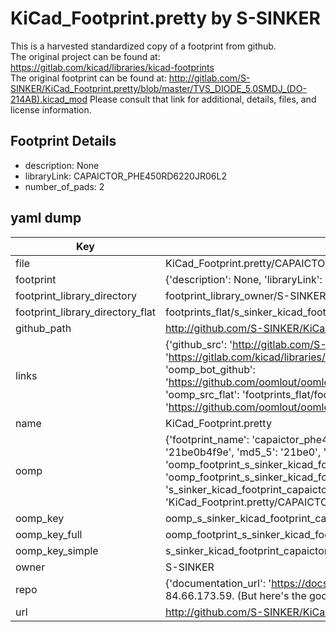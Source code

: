 # KiCad_Footprint.pretty by S-SINKER  
This is a harvested standardized copy of a footprint from github.  
The original project can be found at:  
https://gitlab.com/kicad/libraries/kicad-footprints  
The original footprint can be found at:
http://gitlab.com/S-SINKER/KiCad_Footprint.pretty/blob/master/TVS_DIODE_5.0SMDJ_(DO-214AB).kicad_mod
Please consult that link for additional, details, files, and license information.  
## Footprint Details
* description: None  
* libraryLink: CAPAICTOR_PHE450RD6220JR06L2  
* number_of_pads: 2  
## yaml dump  
| Key | Value |  
| --- | --- |  
| file | KiCad_Footprint.pretty/CAPAICTOR_PHE450RD6220JR06L2.kicad_mod |  
| footprint | {'description': None, 'libraryLink': 'CAPAICTOR_PHE450RD6220JR06L2', 'number_of_pads': 2} |  
| footprint_library_directory | footprint_library_owner/S-SINKER_KiCad_Footprint.pretty |  
| footprint_library_directory_flat | footprints_flat/s_sinker_kicad_footprint_capaictor_phe450rd6220jr06l2/working |  
| github_path | http://github.com/S-SINKER/KiCad_Footprint.pretty/blob/master/CAPAICTOR_PHE450RD6220JR06L2.kicad_mod |  
| links | {'github_src': 'http://gitlab.com/S-SINKER/KiCad_Footprint.pretty/blob/master/TVS_DIODE_5.0SMDJ_(DO-214AB).kicad_mod', 'github_src_repo': 'https://gitlab.com/kicad/libraries/kicad-footprints', 'oomp_bot': 'footprints/s_sinker_kicad_footprint_capaictor_phe450rd6220jr06l2/working', 'oomp_bot_github': 'https://github.com/oomlout/oomlout_oomp_footprint_bot/tree/main/footprints/s_sinker_kicad_footprint_capaictor_phe450rd6220jr06l2/working', 'oomp_src_flat': 'footprints_flat/footprints_flat/s_sinker_kicad_footprint_capaictor_phe450rd6220jr06l2/working', 'oomp_src_flat_github': 'https://github.com/oomlout/oomlout_oomp_footprint_src/tree/main/footprints_flat/s_sinker_kicad_footprint_capaictor_phe450rd6220jr06l2/working'} |  
| name | KiCad_Footprint.pretty |  
| oomp | {'footprint_name': 'capaictor_phe450rd6220jr06l2', 'library_name': 'kicad_footprint', 'md5': '21be0b4f9e698104cab29f31b5d064ab', 'md5_10': '21be0b4f9e', 'md5_5': '21be0', 'md5_6': '21be0b', 'oomp_key': 'oomp_s_sinker_kicad_footprint_capaictor_phe450rd6220jr06l2', 'oomp_key_extra': 'oomp_footprint_s_sinker_kicad_footprint_capaictor_phe450rd6220jr06l2', 'oomp_key_full': 'oomp_footprint_s_sinker_kicad_footprint_capaictor_phe450rd6220jr06l2_21be0b', 'oomp_key_simple': 's_sinker_kicad_footprint_capaictor_phe450rd6220jr06l2', 'original_filename': 'KiCad_Footprint.pretty/CAPAICTOR_PHE450RD6220JR06L2.kicad_mod', 'owner_name': 's_sinker'} |  
| oomp_key | oomp_s_sinker_kicad_footprint_capaictor_phe450rd6220jr06l2 |  
| oomp_key_full | oomp_footprint_s_sinker_kicad_footprint_capaictor_phe450rd6220jr06l2 |  
| oomp_key_simple | s_sinker_kicad_footprint_capaictor_phe450rd6220jr06l2 |  
| owner | S-SINKER |  
| repo | {'documentation_url': 'https://docs.github.com/rest/overview/resources-in-the-rest-api#rate-limiting', 'message': "API rate limit exceeded for 84.66.173.59. (But here's the good news: Authenticated requests get a higher rate limit. Check out the documentation for more details.)"} |  
| url | http://github.com/S-SINKER/KiCad_Footprint.pretty |  

